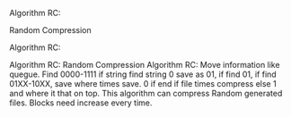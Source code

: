 Algorithm RC:

Random Compression

Algorithm RC:

Algorithm RC: Random Compression Algorithm RC: Move information like quegue. Find 0000-1111 if string find string 0 save as 01, if find 01, if find 01XX-10XX, save where times save. 0 if end if file times compress else 1 and where it that on top.
This algorithm can compress Random generated files. Blocks need increase every time.
